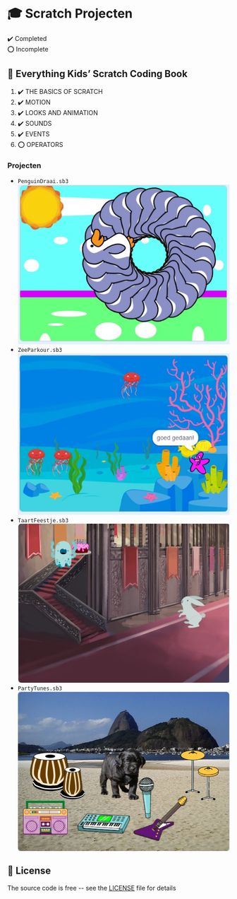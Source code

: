 # :mortar_board: Scratch Projecten

:heavy_check_mark: Completed  
:o: Incomplete

## :beginner: Everything Kids’ Scratch Coding Book

1. :heavy_check_mark: THE BASICS OF SCRATCH
2. :heavy_check_mark: MOTION
3. :heavy_check_mark: LOOKS AND ANIMATION
4. :heavy_check_mark: SOUNDS
5. :heavy_check_mark: EVENTS
6. :o: OPERATORS

### Projecten

- `PenguinDraai.sb3`  
  ![PenguinDraai](images/Penguin.jpg)
- `ZeeParkour.sb3`  
  ![ZeeParkour](images/ZeeParkour.jpg)
- `TaartFeestje.sb3`  
  ![TaartFeestje](images/HaasTartFeestje.jpg)
- `PartyTunes.sb3`  
  ![PartyTunes](images/PartyTunes.jpg)

## :page_with_curl: License

The source code is free -- see the [LICENSE](LICENSE) file for details
